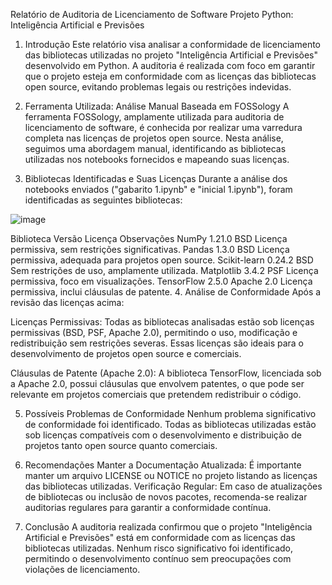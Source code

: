Relatório de Auditoria de Licenciamento de Software
Projeto Python: Inteligência Artificial e Previsões
1. Introdução
Este relatório visa analisar a conformidade de licenciamento das bibliotecas utilizadas no projeto "Inteligência Artificial e Previsões" desenvolvido em Python. A auditoria é realizada com foco em garantir que o projeto esteja em conformidade com as licenças das bibliotecas open source, evitando problemas legais ou restrições indevidas.

2. Ferramenta Utilizada: Análise Manual Baseada em FOSSology
A ferramenta FOSSology, amplamente utilizada para auditoria de licenciamento de software, é conhecida por realizar uma varredura completa nas licenças de projetos open source. Nesta análise, seguimos uma abordagem manual, identificando as bibliotecas utilizadas nos notebooks fornecidos e mapeando suas licenças.

3. Bibliotecas Identificadas e Suas Licenças
Durante a análise dos notebooks enviados ("gabarito 1.ipynb" e "inicial 1.ipynb"), foram identificadas as seguintes bibliotecas:

![image](https://github.com/user-attachments/assets/adf2844b-7ece-490f-974f-905399200d41)

Biblioteca	Versão	Licença	Observações
NumPy	1.21.0	BSD	Licença permissiva, sem restrições significativas.
Pandas	1.3.0	BSD	Licença permissiva, adequada para projetos open source.
Scikit-learn	0.24.2	BSD	Sem restrições de uso, amplamente utilizada.
Matplotlib	3.4.2	PSF	Licença permissiva, foco em visualizações.
TensorFlow	2.5.0	Apache 2.0	Licença permissiva, inclui cláusulas de patente.
4. Análise de Conformidade
Após a revisão das licenças acima:

Licenças Permissivas: Todas as bibliotecas analisadas estão sob licenças permissivas (BSD, PSF, Apache 2.0), permitindo o uso, modificação e redistribuição sem restrições severas. Essas licenças são ideais para o desenvolvimento de projetos open source e comerciais.

Cláusulas de Patente (Apache 2.0): A biblioteca TensorFlow, licenciada sob a Apache 2.0, possui cláusulas que envolvem patentes, o que pode ser relevante em projetos comerciais que pretendem redistribuir o código.

5. Possíveis Problemas de Conformidade
Nenhum problema significativo de conformidade foi identificado. Todas as bibliotecas utilizadas estão sob licenças compatíveis com o desenvolvimento e distribuição de projetos tanto open source quanto comerciais.

6. Recomendações
Manter a Documentação Atualizada: É importante manter um arquivo LICENSE ou NOTICE no projeto listando as licenças das bibliotecas utilizadas.
Verificação Regular: Em caso de atualizações de bibliotecas ou inclusão de novos pacotes, recomenda-se realizar auditorias regulares para garantir a conformidade contínua.
7. Conclusão
A auditoria realizada confirmou que o projeto "Inteligência Artificial e Previsões" está em conformidade com as licenças das bibliotecas utilizadas. Nenhum risco significativo foi identificado, permitindo o desenvolvimento contínuo sem preocupações com violações de licenciamento.

